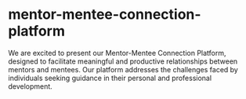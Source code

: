 # mentor-mentee-connection-platform
We are excited to present our Mentor-Mentee Connection Platform, designed to facilitate meaningful and productive relationships between mentors and mentees. Our platform addresses the challenges faced by individuals seeking guidance in their personal and professional development.
